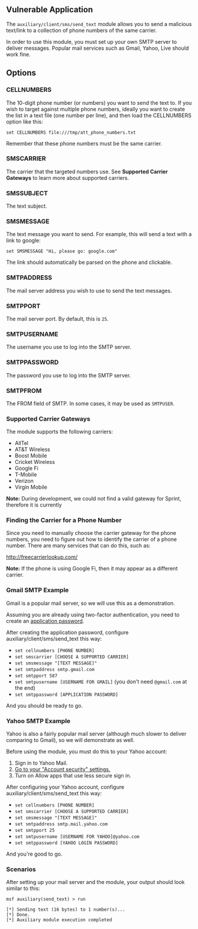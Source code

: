 ## Vulnerable Application

The ```auxiliary/client/sms/send_text``` module allows you to send a malicious text/link to a collection
of phone numbers of the same carrier.

In order to use this module, you must set up your own SMTP server to deliver messages. Popular
mail services such as Gmail, Yahoo, Live should work fine.

## Options

### CELLNUMBERS

The 10-digit phone number (or numbers) you want to send the text to. If you wish to target against
multiple phone numbers, ideally you want to create the list in a text file (one number per line),
and then load the CELLNUMBERS option like this:

```
set CELLNUMBERS file:///tmp/att_phone_numbers.txt
```

Remember that these phone numbers must be the same carrier.

### SMSCARRIER

The carrier that the targeted numbers use. See **Supported Carrier Gateways** to learn more about
supported carriers.

### SMSSUBJECT

The text subject.

### SMSMESSAGE

The text message you want to send. For example, this will send a text with a link to google:

```
set SMSMESSAGE "Hi, please go: google.com"
```

The link should automatically be parsed on the phone and clickable.

### SMTPADDRESS

The mail server address you wish to use to send the text messages.

### SMTPPORT

The mail server port. By default, this is ```25```.

### SMTPUSERNAME

The username you use to log into the SMTP server.

### SMTPPASSWORD

The password you use to log into the SMTP server.

### SMTPFROM

The FROM field of SMTP. In some cases, it may be used as ```SMTPUSER```.

### Supported Carrier Gateways

The module supports the following carriers:

* AllTel
* AT&T Wireless
* Boost Mobile
* Cricket Wireless
* Google Fi
* T-Mobile
* Verizon
* Virgin Mobile

**Note:** During development, we could not find a valid gateway for Sprint, therefore it is currently

### Finding the Carrier for a Phone Number

Since you need to manually choose the carrier gateway for the phone numbers, you need to figure out
how to identify the carrier of a phone number. There are many services that can do this, such as:

http://freecarrierlookup.com/

**Note:** If the phone is using Google Fi, then it may appear as a different carrier.

### Gmail SMTP Example

Gmail is a popular mail server, so we will use this as a demonstration.

Assuming you are already using two-factor authentication, you need to create an [application password](https://support.google.com/accounts/answer/185833?hl=en).

After creating the application password, configure auxiliary/client/sms/send_text this way:

* ```set cellnumbers [PHONE NUMBER]```
* ```set smscarrier [CHOOSE A SUPPORTED CARRIER]```
* ```set smsmessage "[TEXT MESSAGE]"```
* ```set smtpaddress smtp.gmail.com```
* ```set smtpport 587```
* ```set smtpusername [USERNAME FOR GMAIL]``` (you don't need ```@gmail.com``` at the end)
* ```set smtppassword [APPLICATION PASSWORD]```

And you should be ready to go.

### Yahoo SMTP Example

Yahoo is also a fairly popular mail server (although much slower to deliver comparing to Gmail),
so we will demonstrate as well.

Before using the module, you must do this to your Yahoo account:

1. Sign in to Yahoo Mail.
2. [Go to your "Account security" settings.](https://login.yahoo.com/account/security#less-secure-apps)
3. Turn on Allow apps that use less secure sign in.

After configuring your Yahoo account, configure auxiliary/client/sms/send_text this way:

* ```set cellnumbers [PHONE NUMBER]```
* ```set smscarrier [CHOOSE A SUPPORTED CARRIER]```
* ```set smsmessage "[TEXT MESSAGE]"```
* ```set smtpaddress smtp.mail.yahoo.com```
* ```set smtpport 25```
* ```set smtpusername [USERNAME FOR YAHOO]@yahoo.com```
* ```set smtppassword [YAHOO LOGIN PASSWORD]```

And you're good to go.

### Scenarios

After setting up your mail server and the module, your output should look similar to this:

```
msf auxiliary(send_text) > run

[*] Sending text (16 bytes) to 1 number(s)...
[*] Done.
[*] Auxiliary module execution completed
```
